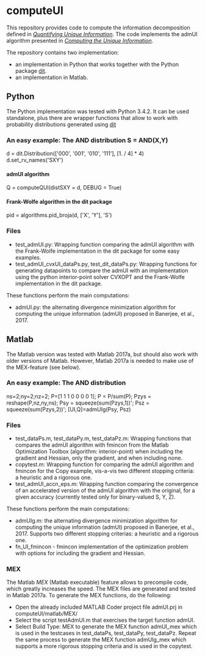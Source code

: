 # computeUI

This repository provides code to compute the information decomposition defined in [*Quantifying Unique Information*](http://dx.doi.org/10.3390/e16042161).
The code implements the admUI algorithm presented in [*Computing the Unique Information*](https://arxiv.org/abs/1709.07487).

The repository contains two implementation:
- an implementation in Python that works together with the Python package [dit](https://github.com/dit/).
- an implementation in Matlab. 

## Python

The Python implementation was tested with Python 3.4.2.  It can be used standalone, plus there are wrapper functions that allow to work with probability distributions generated using [dit](https://github.com/dit/)

### An easy example: The AND distribution S = AND(X,Y)

d = dit.Distribution(['000', '001', '010', '111'], [1. / 4] * 4) 
d.set_rv_names('SXY')

#### admUI algorithm 
Q = computeQUI(distSXY = d, DEBUG = True)

#### Frank-Wolfe algorithm in the dit package
pid = algorithms.pid_broja(d, ['X', 'Y'], 'S') 

### Files

- test_admUI.py: Wrapping function comparing the admUI algorithm with the Frank-Wolfe implementation in the dit package for some easy examples.
- test_admUI_cvxUI_dataPs.py, test_dit_dataPs.py: Wrapping functions for generating datapoints to compare the admUI with an implementation using the python interior-point solver CVXOPT and the Frank-Wolfe implementation in the dit package.

These functions perform the main computations:
- admUI.py: the alternating divergence minimization algorithm for computing the unique information (admUI) proposed in Banerjee, et al., 2017. 

## Matlab

The Matlab version was tested with Matlab 2017a, but should also work with older versions of Matlab.  However, Matlab 2017a is needed to make use of the MEX-feature (see below).

### An easy example: The AND distribution

ns=2;ny=2;nz=2; 
P=[1 1 1 0 0 0 0 1]; P = P/sum(P);
Pzys = reshape(P,nz,ny,ns); Psy = squeeze(sum(Pzys,1))'; Psz = squeeze(sum(Pzys,2))';
[UI,Q]=admUIg(Psy, Psz)

### Files

- test_dataPs.m, test_dataPy.m, test_dataPz.m: Wrapping functions that compares the admUI algorithm with fmincon from the Matlab Optimization Toolbox (algorithm: interior-point) when including the gradient and Hessian, only the gradient, and when including none.
- copytest.m: Wrapping function for comparing the admUI algorithm and fmincon for the Copy example, vis-a-vis two different stopping criteria: a heuristic and a rigorous one.
- test_admUI_accn_eps.m: Wrapping function comparing the convergence of an accelerated version of the admUI algorithm with the original, for a given accuracy (currently tested only for binary-valued S, Y, Z).

These functions perform the main computations:
- admUIg.m: the alternating divergence minimization algorithm for computing the unique information (admUI) proposed in Banerjee, et al., 2017. Supports two different stopping criterias: a heuristic and a rigorous one.
- fn_UI_fmincon - fmincon implementation of the optimization problem with options for including the gradient and Hessian.

### MEX

The Matlab *MEX* (Matlab executable) feature allows to precompile code, which greatly increases the speed. The MEX files are generated and tested in Matlab 2017a. To generate the MEX functions, do the following:
- Open the already included MATLAB Coder project file admUI.prj in computeUI/matlab/MEX/ 
- Select the script testAdmUI.m that exercises the target function admUI.
- Select Build Type: MEX to generate the MEX function admUI_mex which is used in the testcases in test_dataPs, test_dataPy, test_dataPz.
Repeat the same process to generate the MEX function admUIg_mex which supports a more rigorous stopping criteria and is used in the copytest.



